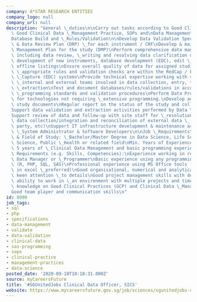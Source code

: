 ```yaml
---
company: A*STAR RESEARCH ENTITIES
company_logo: null
company_url: null
description: "General \_duties\n\nCarry out tasks according to Good Clinical Practice,\
  \ Good Clinical Data \_Management Practice, SOPs and\nData Management Plans.\n\n\
  Database Build and \_Rules/Validation\n\nDevelop Data Validation Specification (DVS)\
  \ & Data Review Plan (DRP) \_for each instrument / CRF\nDevelop & maintain Data\
  \ Management Plan for the study (DMP)\nPerform comprehensive data management tasks\
  \ including data review, \_writing and resolving data clarification queries\nSupport\
  \ development of new instruments, database development (EDC), edit \_checks and\
  \ offline listings\nEnsure overall quality of data for assigned studies by ensuring\
  \ \_appropriate rules and validation checks are within the RedCap / Electronic Data\
  \ \_Capture (EDC) systems\nProvide technical expertise working with various cross-functional\
  \ \_internal and external teams involved in data collection, entry, transfer and\
  \ \_extraction\nTest and document databases/rules/validations in accordance with\
  \ \_programming standards and validation procedures\nPerform Data Programmer activities\
  \ for technologies not requiring \_extensive programming.\nDevelop and maintain\
  \ study documents\nRegular report on the status of the study and collected data\n\
  Support data validation and extraction activities performed by Data \_Science programmers\n\
  Support review of data and follow-up with site staff for \_resolutions\nSupport\
  \ data collection/integration and reconciliation of external data \_(lab, third\
  \ party, etc)\nSupport IT infrastructure development & maintenance activities by\
  \ \_System Administrator & Software Developers\n\nJob \_Requirements\n\nQualification\
  \ & Field of Study: \_Bachelor/Master Degree in Data Science, Life Sciences, Computer\
  \ Science, Public \_Health or related field\nMin. Years of Experience: Minimum of\
  \ 5 years of \_Clinical Data Management and basic programming experience\nOther\
  \ Requirements (e.g. Skills, Competencies):\nExperience working in research as Clinical\
  \ Data Manager or \_Programmer\nBasic experience using any programming language\
  \ (R, PHP, SQL, SAS)\nProfessional experience using MS Office tools (proficiency\
  \ in excel \_preferred)\nGood organisational, numerical and analytical skills with\
  \ keen attention \_to details\nGood project management skills with demonstrated\
  \ ability to work in \_an environment with multiple projects and timelines\nGood\
  \ knowledge on Good Clinical Practices (GCP) and Clinical Data \_Management Practices\n\
  Good team player and communication skills\n"
id: 8990
job_tags:
- sql
- php
- specifications
- data-management
- validate
- data-validation
- clinical-data
- sas-programming
- sops
- clinical-practice
- management-practices
- data-science
posted_date: '2020-09-18T10:18:31.000Z'
source: myCareersFuture
title: '#SGUnitedJobs Clinical Data Officer, SICS'
website: https://www.mycareersfuture.gov.sg/job/sciences/sgunitedjobs-clinical-data-officer-sics-astar-research-entities-d9599ba923f37e450b9013118ee96d0f
---
```

